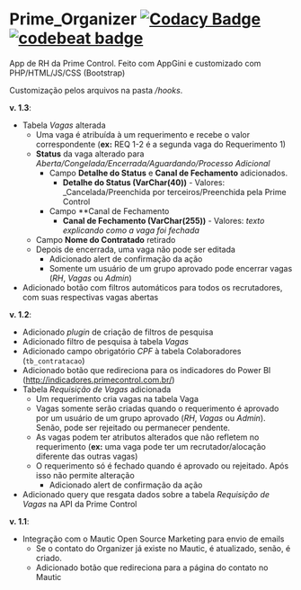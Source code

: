 # Prime_Organizer [![Codacy Badge](https://api.codacy.com/project/badge/Grade/81c1582561ba413299cdf7f0ee8d5ac6)](https://www.codacy.com/project/rafinhacarneiro/Prime_Organizer/dashboard?utm_source=github.com&amp;utm_medium=referral&amp;utm_content=rafinhacarneiro/Prime_Organizer&amp;utm_campaign=Badge_Grade_Dashboard) [![codebeat badge](https://codebeat.co/badges/3277f8d3-8ea1-4718-8cbd-7cc0f4b0b7c4)](https://codebeat.co/projects/github-com-rafinhacarneiro-prime_organizer-organizer-teste)
App de RH da Prime Control. Feito com AppGini e customizado com PHP/HTML/JS/CSS (Bootstrap)

Customização pelos arquivos na pasta _/hooks_.

**v. 1.3**:
- Tabela _Vagas_ alterada
  - Uma vaga é atribuída à um requerimento e recebe o valor correspondente (**ex:** REQ 1-2 é a segunda vaga do Requerimento 1)
  - **Status** da vaga alterado para _Aberta/Congelada/Encerrada/Aguardando/Processo Adicional_
    - Campo **Detalhe do Status** e **Canal de Fechamento** adicionados.
      - **Detalhe do Status (VarChar(40))** - Valores: _Cancelada/Preenchida por terceiros/Preenchida pela Prime Control
    - Campo **Canal de Fechamento
      - **Canal de Fechamento (VarChar(255))** - Valores: _texto explicando como a vaga foi fechada_
  - Campo **Nome do Contratado** retirado
  - Depois de encerrada, uma vaga não pode ser editada
    - Adicionado alert de confirmação da ação
    - Somente um usuário de um grupo aprovado pode encerrar vagas (_RH_, _Vagas_ ou _Admin_)
- Adicionado botão com filtros automáticos para todos os recrutadores, com suas respectivas vagas abertas


**v. 1.2**:
- Adicionado _plugin_ de criação de filtros de pesquisa
- Adicionado filtro de pesquisa à tabela _Vagas_
- Adicionado campo obrigatório _CPF_ à tabela Colaboradores (`tb_contratacao`)
- Adicionado botão que redireciona para os indicadores do Power BI (http://indicadores.primecontrol.com.br/)
- Tabela _Requisição de Vagas_ adicionada
  - Um requerimento cria vagas na tabela Vaga
  - Vagas somente serão criadas quando o requerimento é aprovado por um usuário de um grupo aprovado (_RH_, _Vagas_ ou _Admin_). Senão, pode ser rejeitado ou permanecer pendente.
  - As vagas podem ter atributos alterados que não refletem no requerimento (**ex:** uma vaga pode ter um recrutador/alocação diferente das outras vagas)
  - O requerimento só é fechado quando é aprovado ou rejeitado. Após isso não permite alteração
    - Adicionado alert de confirmação da ação
- Adicionado query que resgata dados sobre a tabela _Requisição de Vagas_ na API da Prime Control


**v. 1.1**:
- Integração com o Mautic Open Source Marketing para envio de emails
  - Se o contato do Organizer já existe no Mautic, é atualizado, senão, é criado.
  - Adicionado botão que redireciona para a página do contato no Mautic
